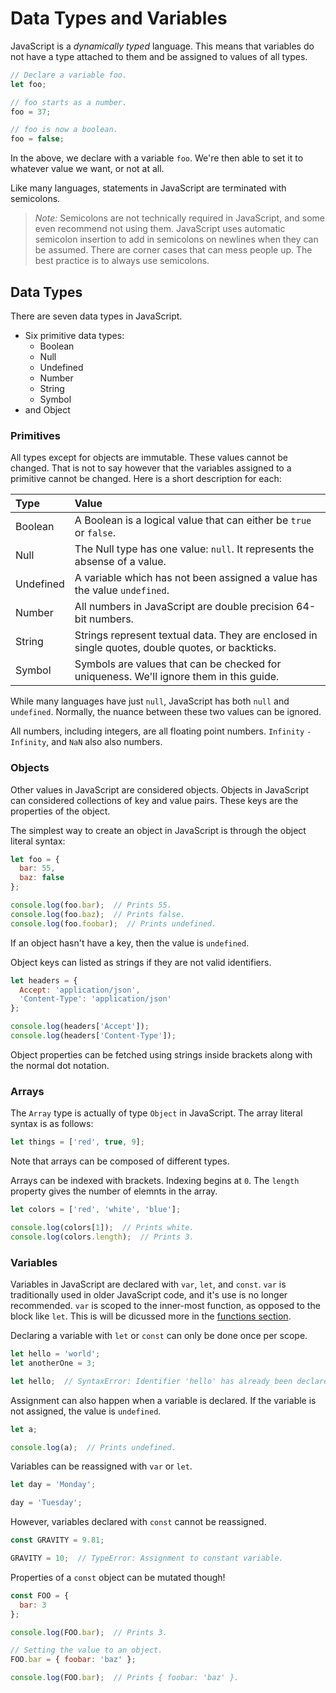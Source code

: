 # Data Types and Variables

JavaScript is a _dynamically typed_ language. This means that variables do not
have a type attached to them and be assigned to values of all types.

```js
// Declare a variable foo.
let foo;

// foo starts as a number.
foo = 37;

// foo is now a boolean.
foo = false;
```

In the above, we declare with a variable `foo`. We're then able to set it to
whatever value we want, or not at all.

Like many languages, statements in JavaScript are terminated with semicolons.

> *Note:* Semicolons are not technically required in JavaScript, and some even
> recommend not using them. JavaScript uses automatic semicolon insertion to
> add in semicolons on newlines when they can be assumed. There are corner
> cases that can mess people up. The best practice is to always use semicolons.

## Data Types

There are seven data types in JavaScript.

- Six primitive data types:
  - Boolean
  - Null
  - Undefined
  - Number
  - String
  - Symbol
- and Object

### Primitives

All types except for objects are immutable. These values cannot be changed.
That is not to say however that the variables assigned to a primitive cannot be
changed. Here is a short description for each:

| Type | Value |
| :--- | :--- |
| Boolean | A Boolean is a logical value that can either be `true` or `false`. |
| Null | The Null type has one value: `null`. It represents the absense of a value. |
| Undefined | A variable which has not been assigned a value has the value `undefined`. |
| Number | All numbers in JavaScript are double precision 64-bit numbers. |
| String | Strings represent textual data. They are enclosed in single quotes, double quotes, or backticks. |
| Symbol | Symbols are values that can be checked for uniqueness. We'll ignore them in this guide. |

While many languages have just `null`, JavaScript has both `null` and
`undefined`. Normally, the nuance between these two values can be ignored.

All numbers, including integers, are all floating point numbers. `Infinity`
`-Infinity`, and `NaN` also also numbers.

### Objects

Other values in JavaScript are considered objects. Objects in JavaScript can
considered collections of key and value pairs. These keys are the properties of
the object.

The simplest way to create an object in JavaScript is through the object
literal syntax:

```js
let foo = {
  bar: 55,
  baz: false
};

console.log(foo.bar);  // Prints 55.
console.log(foo.baz);  // Prints false.
console.log(foo.foobar);  // Prints undefined.
```

If an object hasn't have a key, then the value is `undefined`.

Object keys can listed as strings if they are not valid identifiers.

```js
let headers = {
  Accept: 'application/json',
  'Content-Type': 'application/json'
};

console.log(headers['Accept']);
console.log(headers['Content-Type']);
```

Object properties can be fetched using strings inside brackets along with the
normal dot notation.

### Arrays

The `Array` type is actually of type `Object` in JavaScript. The array literal
syntax is as follows:

```js
let things = ['red', true, 9];
```

Note that arrays can be composed of different types.

Arrays can be indexed with brackets. Indexing begins at `0`. The `length`
property gives the number of elemnts in the array.

```js
let colors = ['red', 'white', 'blue'];

console.log(colors[1]);  // Prints white.
console.log(colors.length);  // Prints 3.
```

### Variables

Variables in JavaScript are declared with `var`, `let`, and `const`. `var` is
traditionally used in older JavaScript code, and it's use is no longer
recommended. `var` is scoped to the inner-most function, as opposed to the
block like `let`. This is will be dicussed more in the
[functions section](./functions.html).

Declaring a variable with `let` or `const` can only be done once per scope.

```js
let hello = 'world';
let anotherOne = 3;

let hello;  // SyntaxError: Identifier 'hello' has already been declared
```

Assignment can also happen when a variable is declared. If the variable is not
assigned, the value is `undefined`.

```js
let a;

console.log(a);  // Prints undefined.
```

Variables can be reassigned with `var` or `let`.

```js
let day = 'Monday';

day = 'Tuesday';
```

However, variables declared with `const` cannot be reassigned.

```js
const GRAVITY = 9.81;

GRAVITY = 10;  // TypeError: Assignment to constant variable.
```

Properties of a `const` object can be mutated though!

```js
const FOO = {
  bar: 3
};

console.log(FOO.bar);  // Prints 3.

// Setting the value to an object.
FOO.bar = { foobar: 'baz' };

console.log(FOO.bar);  // Prints { foobar: 'baz' }.
```
